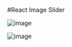 #React Image Slider

![image](https://user-images.githubusercontent.com/59704327/184993376-472a125c-d2b5-42c6-a5ad-a13b7524e700.png)


![image](https://user-images.githubusercontent.com/59704327/184993400-9f9bd651-82e9-4a23-b1b1-66ef4447d1a3.png)
